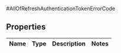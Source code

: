 #AllOfRefreshAuthenticationTokenErrorCode

## Properties
Name | Type | Description | Notes
------------ | ------------- | ------------- | -------------

